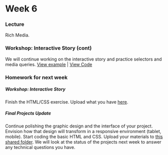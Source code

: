 # Week 6

### Lecture
Rich Media.

### Workshop: Interactive Story (cont)
We will continue working on the interactive story and practice selectors and media queries.
[View example](http://rodrigodebenito.github.io/icp-design-and-code/week-7/workshop/) | [View Code](https://github.com/rodrigodebenito/icp-design-and-code/tree/gh-pages/week-7/workshop)

### Homework for next week

##### Workshop: Interactive Story
Finish the HTML/CSS exercise. Upload what you have [here](https://drive.google.com/drive/folders/1hKQt8qN6KobsRGC63QDCovDV1886doBg).

##### Final Projects Update
Continue polishing the graphic design and the interface of your project. Envision how that design will transform in a responsive environment (tablet, mobile). Start coding the basic HTML and CSS. Upload your materials to [this shared folder](https://drive.google.com/drive/folders/1wiRQgDvMsmPBWwQiYLZ-ULBuTp0deeZW). We will look at the status of the projects next week to answer any technical questions you have.
